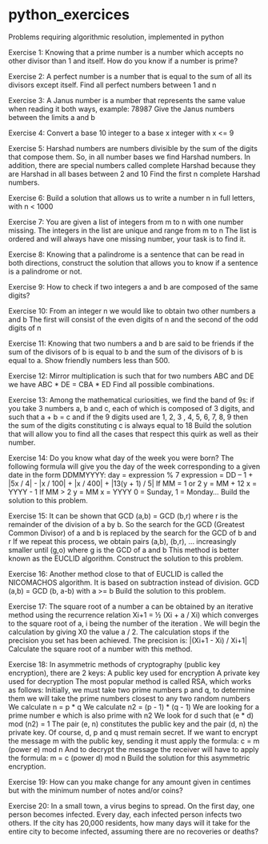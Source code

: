 # python_exercices
Problems requiring algorithmic resolution, implemented in python

Exercise 1:
Knowing that a prime number is a number which accepts no other divisor than 1 and itself.
How do you know if a number is prime?

Exercise 2:
A perfect number is a number that is equal to the sum of all its divisors except itself.
Find all perfect numbers between 1 and n

Exercise 3:
A Janus number is a number that represents the same value when reading it both ways, example: 78987
Give the Janus numbers between the limits a and b

Exercise 4:
Convert a base 10 integer to a base x integer with x <= 9

Exercise 5:
Harshad numbers are numbers divisible by the sum of the digits that compose them. So, in all number bases we find Harshad numbers.
In addition, there are special numbers called complete Harshad because they are Harshad in all bases between 2 and 10
Find the first n complete Harshad numbers.

Exercise 6:
Build a solution that allows us to write a number n in full letters, with n < 1000

Exercise 7:
You are given a list of integers from m to n with one number missing. The integers in the list are unique and range from m to n The list is ordered and will always have one missing number, your task is to find it.

Exercise 8:
Knowing that a palindrome is a sentence that can be read in both directions, construct the solution that allows you to know if a sentence is a palindrome or not.

Exercise 9:
How to check if two integers a and b are composed of the same digits?

Exercise 10:
From an integer n we would like to obtain two other numbers
a and b
The first will consist of the even digits of n and the second of the odd digits of n

Exercise 11:
Knowing that two numbers a and b are said to be friends if the sum of the divisors of b is equal to b and the sum of the divisors of b is equal to a.
Show friendly numbers less than 500.

Exercise 12:
Mirror multiplication is such that for two numbers ABC and DE we have ABC * DE = CBA * ED
Find all possible combinations.

Exercise 13:
Among the mathematical curiosities, we find the band of 9s: if you take 3 numbers a, b and c, each of which is composed of 3 digits, and such that a + b = c and if the 9 digits used are 1, 2, 3 , 4, 5, 6, 7, 8, 9 then the sum of the digits constituting c is always equal to 18
Build the solution that will allow you to find all the cases that respect this quirk as well as their number.

Exercise 14:
Do you know what day of the week you were born? The following formula will give you the day of the week corresponding to a given date in the form DDMMYYYY:
day = expression % 7
expression = DD – 1 + |5x / 4| - |x / 100| + |x / 400| + |13(y + 1) / 5|
If MM = 1 or 2
y = MM + 12
x = YYYY - 1
If MM > 2
y = MM
x = YYYY
0 = Sunday, 1 = Monday…
Build the solution to this problem.

Exercise 15:
It can be shown that GCD (a,b) = GCD (b,r) where r is the remainder of the division of a by b. So the search for the GCD (Greatest Common Divisor) of a and b is replaced by the search for the GCD of b and r
If we repeat this process, we obtain pairs (a,b), (b,r), ... increasingly smaller until (g,o) where g is the GCD of a and b
This method is better known as the EUCLID algorithm.
Construct the solution to this problem.

Exercise 16:
Another method close to that of EUCLID is called the NICOMACHOS algorithm.
It is based on subtraction instead of division.
GCD (a,b) = GCD (b, a-b) with a >= b
Build the solution to this problem.

Exercise 17:
The square root of a number a can be obtained by an iterative method using the recurrence relation Xi+1 = ½ (Xi + a / Xi) which converges to the square root of a, i being the number of the iteration .
We will begin the calculation by giving X0 the value a / 2. The calculation stops if
the precision you set has been achieved.
The precision is: |(Xi+1 - Xi) / Xi+1|
Calculate the square root of a number with this method.

Exercise 18:
In asymmetric methods of cryptography (public key encryption), there are 2 keys:
A public key used for encryption
A private key used for decryption
The most popular method is called RSA, which works as follows:
Initially, we must take two prime numbers p and q, to ​​determine them we will take the prime numbers closest to any two random numbers
We calculate n = p * q
We calculate n2 = (p - 1) * (q - 1)
We are looking for a prime number e which is also prime with n2
We look for d such that (e * d) mod (n2) = 1
The pair (e, n) constitutes the public key and the pair (d, n) the private key. Of course, d, p and q must remain secret.
If we want to encrypt the message m with the public key, sending it must apply the formula:
c = m (power e) mod n
And to decrypt the message the receiver will have to apply the formula:
m = c (power d) mod n
Build the solution for this asymmetric encryption.

Exercise 19:
How can you make change for any amount given in centimes but with the minimum number of notes and/or coins?

Exercise 20:
In a small town, a virus begins to spread. On the first day, one person becomes infected. Every day, each infected person infects two others. If the city has 20,000 residents, how many days will it take for the entire city to become infected, assuming there are no recoveries or deaths?
